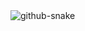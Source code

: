 <picture>
  <source media="(prefers-color-scheme: dark)" srcset="https://raw.githubusercontent.com/MASTER0811/MASTER0811/output/github-snake-dark.svg" />
  <source media="(prefers-color-scheme: light)" srcset="https://raw.githubusercontent.com/MASTER0811/MASTER0811/output/github-snake.svg" />
  <img alt="github-snake" src="https://raw.githubusercontent.com/MASTER0811/MASTER0811/output/github-snake.svg" />
</picture>
